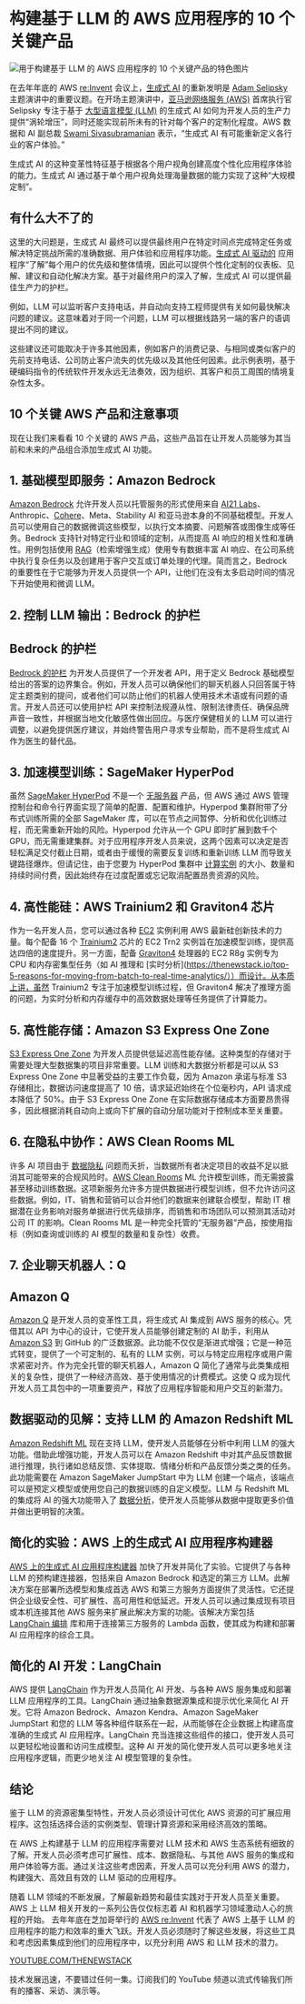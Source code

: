 # 构建基于 LLM 的 AWS 应用程序的 10 个关键产品

![用于构建基于 LLM 的 AWS 应用程序的 10 个关键产品的特色图片](https://cdn.thenewstack.io/media/2024/02/5a177a39-josue-isai-ramos-figueroa-qvbynmunj9a-unsplash-1-1024x746.jpg)

在去年年底的 AWS [re:Invent](https://reinvent.awsevents.com/) 会议上，[生成式 AI](https://thenewstack.io/generative-ai-in-2023-genai-tools-became-table-stakes/) 的重新发明是 [Adam Selipsky](https://www.linkedin.com/in/adamselipsky/) 主题演讲中的重要议题。在开场主题演讲中，[亚马逊网络服务 (AWS)](https://aws.amazon.com/?utm_content=inline-mention) 首席执行官 Selipsky 专注于基于 [大型语言模型 (LLM)](https://thenewstack.io/llm-app-ecosystem-whats-new-and-how-cloud-native-is-adapting/) 的生成式 AI 如何为开发人员的生产力提供“涡轮增压”，同时还能实现前所未有的针对每个客户的定制化程度。AWS 数据和 AI 副总裁 [Swami Sivasubramanian](https://www.linkedin.com/in/swaminathansivasubramanian/) 表示，“生成式 AI 有可能重新定义各行业的客户体验。”

生成式 AI 的这种变革性特征基于根据各个用户视角创建高度个性化应用程序体验的能力。生成式 AI 通过基于单个用户视角处理海量数据的能力实现了这种“大规模定制”。

## 有什么大不了的

这里的大问题是，生成式 AI 最终可以提供最终用户在特定时间点完成特定任务或解决特定挑战所需的准确数据、用户体验和应用程序功能。[生成式 AI 驱动的](https://thenewstack.io/is-ai-a-job-killer-ai-driven-development-tools-offer-clues/) 应用程序“了解”每个用户的优先级和整体情境，因此可以提供个性化定制的仪表板、见解、建议和自动化解决方案。基于对最终用户的深入了解，生成式 AI 可以提供最佳生产力的护栏。

例如，LLM 可以监听客户支持电话，并自动向支持工程师提供有关如何最快解决问题的建议。这意味着对于同一个问题，LLM 可以根据线路另一端的客户的语调提出不同的建议。

这些建议还可能取决于许多其他因素，例如客户的消费记录、与相同或类似客户的先前支持电话、公司防止客户流失的优先级以及其他任何因素。此示例表明，基于硬编码指令的传统软件开发永远无法奏效，因为组织、其客户和员工周围的情境复杂性太多。

## 10 个关键 AWS 产品和注意事项

现在让我们来看看 10 个关键的 AWS 产品，这些产品旨在让开发人员能够为其当前和未来的产品组合添加生成式 AI 功能。

## 1. 基础模型即服务：Amazon Bedrock

[Amazon Bedrock](https://aws.amazon.com/bedrock/) 允许开发人员以托管服务的形式使用来自 [AI21 Labs](https://thenewstack.io/ai21-labs-releases-jurassic-2-its-new-large-language-model/)、Anthropic、[Cohere](https://thenewstack.io/cohere-vs-openai-in-the-enterprise-which-will-cios-choose/)、Meta、Stability AI 和亚马逊本身的不同基础模型。开发人员可以使用自己的数据微调这些模型，以执行文本摘要、问题解答或图像生成等任务。Bedrock 支持针对特定行业和领域的定制，从而提高 AI 响应的相关性和准确性。用例包括使用 [RAG](https://en.wikipedia.org/wiki/Prompt_engineering#Retrieval-augmented_generation)（检索增强生成）使用专有数据丰富 AI 响应、在公司系统中执行复杂任务以及创建用于客户交互或订单处理的代理。简而言之，Bedrock 的重要性在于它能够为开发人员提供一个 API，让他们在没有太多启动时间的情况下开始使用和微调 LLM。

## 2. 控制 LLM 输出：Bedrock 的护栏
## Bedrock 的护栏

[Bedrock 的护栏](https://aws.amazon.com/bedrock/guardrails/) 为开发人员提供了一个开发者 API，用于定义 Bedrock 基础模型给出的答案的边界集合。例如，开发人员可以确保他们的聊天机器人只回答属于特定主题类别的提问，或者他们可以防止他们的机器人使用技术术语或有问题的语言。开发人员还可以使用护栏 API 来控制法规遵从性、限制法律责任、确保品牌声音一致性，并根据当地文化敏感性做出回应。与医疗保健相关的 LLM 可以进行调整，以避免提供医疗建议，并始终警告用户寻求专业帮助，而不是将生成式 AI 作为医生的替代品。

## 3. 加速模型训练：SageMaker HyperPod

虽然 [SageMaker HyperPod](https://aws.amazon.com/sagemaker/hyperpod/) 不是一个 [无服务器](https://thenewstack.io/serverless/) 产品，但 AWS 通过 AWS 管理控制台和命令行界面实现了简单的配置、配置和维护。Hyperpod 集群附带了分布式训练所需的全部 SageMaker 库，可以在节点之间暂停、分析和优化训练过程，而无需重新开始的风险。Hyperpod 允许从一个 GPU 即时扩展到数千个 GPU，而无需重建集群。对于应用程序开发人员来说，这两个因素可以决定是否轻松满足交付截止日期，或者由于缓慢的需要反复训练和重新训练 LLM 而导致关键路径爆炸。但请记住，由于您要为 HyperPod 集群中 [计算实例](https://thenewstack.io/cloud-bill-risks-of-aws-reserved-instances-and-savings-plans/) 的大小、数量和持续时间付费，因此始终存在过度配置或忘记取消配置昂贵资源的风险。

## 4. 高性能硅：AWS Trainium2 和 Graviton4 芯片

作为一名开发人员，您可以通过各种 [EC2](https://thenewstack.io/inside-a-privilege-escalation-attack-via-amazon-web-services-ec2/) 实例利用 AWS 最新硅创新技术的力量。每个配备 16 个 [Trainium2](https://aws.amazon.com/machine-learning/trainium/) 芯片的 EC2 Trn2 实例旨在加速模型训练，提供高达四倍的速度提升。另一方面，配备 [Graviton4](https://aws.amazon.com/ec2/graviton/) 处理器的 EC2 R8g 实例专为 CPU 和内存密集型任务（如 AI 推理和 [实时分析](https://thenewstack.io/top-5-reasons-for-moving-from-batch-to-real-time-analytics/））而设计。从本质上讲，虽然 Trainium2 专注于加速模型训练过程，但 Graviton4 解决了推理方面的问题，为实时分析和内存缓存中的高效数据处理等任务提供了计算能力。

## 5. 高性能存储：Amazon S3 Express One Zone

[S3 Express One Zone](https://aws.amazon.com/s3/storage-classes/express-one-zone/) 为开发人员提供低延迟高性能存储。这种类型的存储对于需要处理大型数据集的项目非常重要。LLM 训练和大数据分析都是可以从 S3 Express One Zone 中显著受益的主要工作负载，因为 Amazon 承诺与标准 S3 存储相比，数据访问速度提高了 10 倍，请求延迟始终在个位毫秒内，API 请求成本降低了 50%。由于 S3 Express One Zone 在实际数据存储成本方面要昂贵得多，因此根据消耗自动向上或向下扩展的自动分层功能对于控制成本至关重要。

## 6. 在隐私中协作：AWS Clean Rooms ML

许多 AI 项目由于 [数据隐私](https://thenewstack.io/llms-and-data-privacy-navigating-the-new-frontiers-of-ai/) 问题而夭折，当数据所有者决定项目的收益不足以抵消其可能带来的合规风险时。[AWS Clean Rooms](https://aws.amazon.com/clean-rooms/) ML 允许模型训练，而无需披露甚至移动训练数据。这项新服务允许多方提供数据进行模型训练，但不允许访问这些数据。例如，IT、销售和营销可以合并他们的数据来创建联合模型，帮助 IT 根据潜在业务影响对服务单据进行优先级排序，而销售和市场团队可以预测其活动对公司 IT 的影响。Clean Rooms ML 是一种完全托管的“无服务器”产品，按使用指标（例如查询或训练的 AI 模型的数量和复杂性）收费。

## 7. 企业聊天机器人：Q
## Amazon Q
[Amazon Q](https://aws.amazon.com/q/) 是开发人员的变革性工具，将生成式 AI 集成到 AWS 服务的核心。凭借其以 API 为中心的设计，它使开发人员能够创建定制的 AI 助手，利用从 [Amazon S3](https://thenewstack.io/amazon-s3-express-one-zone-introduces-near-real-time-object-storage/) 到 GitHub 的广泛数据源。此功能不仅仅是渐进式增强；它是一种范式转变，提供了一个可定制的、私有的 LLM 实例，可以与特定应用程序或用户需求紧密对齐。作为完全托管的聊天机器人，Amazon Q 简化了通常与此类集成相关的复杂性，提供了一种经济高效、基于使用情况的计费模式。这使 Q 成为现代开发人员工具包中的一项重要资产，释放了应用程序智能和用户交互的新潜力。

## 数据驱动的见解：支持 LLM 的 Amazon Redshift ML
[Amazon Redshift ML](https://aws.amazon.com/redshift/features/redshift-ml/) 现在支持 LLM，使开发人员能够在分析中利用 LLM 的强大功能。借助此增强功能，开发人员可以在 Amazon Redshift 中对其产品反馈数据进行推理，执行诸如总结反馈、实体提取、情绪分析和产品反馈分类之类的任务。此功能需要在 Amazon SageMaker JumpStart 中为 LLM 创建一个端点，该端点可以是预定义模型或使用您自己的数据训练的自定义模型。LLM 与 Redshift ML 的集成将 AI 的强大功能带入了 [数据分析](https://thenewstack.io/whats-pipeline-free-real-time-data-analytics/)，使开发人员能够从数据中提取更多价值并做出更明智的决策。

## 简化的实验：AWS 上的生成式 AI 应用程序构建器
[AWS 上的生成式 AI 应用程序构建器](https://aws.amazon.com/solutions/implementations/generative-ai-application-builder-on-aws/) 加快了开发并简化了实验。它提供了与各种 LLM 的预构建连接器，包括来自 Amazon Bedrock 和选定的第三方 LLM。此解决方案在部署所选模型和集成首选 AWS 和第三方服务方面提供了灵活性。它还提供企业级安全性、可扩展性、高可用性和低延迟。开发人员可以通过集成现有项目或本机连接其他 AWS 服务来扩展此解决方案的功能。该解决方案包括 [LangChain 编排](https://thenewstack.io/langchain-the-trendiest-web-framework-of-2023-thanks-to-ai/) 库和用于连接第三方服务的 Lambda 函数，使其成为构建和部署 AI 应用程序的综合工具。

## 简化的 AI 开发：LangChain
AWS 提供 [LangChain](https://aws.amazon.com/what-is/langchain/) 作为开发人员简化 AI 开发、与各种 AWS 服务集成和部署 LLM 应用程序的工具。LangChain 通过抽象数据源集成和提示优化来简化 AI 开发。它将 Amazon Bedrock、Amazon Kendra、Amazon SageMaker JumpStart 和您的 LLM 等各种组件联系在一起，从而能够在企业数据上构建高度准确的生成式 AI 应用程序。LangChain 充当连接这些组件的接口，使开发人员可以更轻松地设置和访问生成模型。这种 AI 开发的简化使开发人员可以更多地关注应用程序逻辑，而更少地关注 AI 模型管理的复杂性。

## 结论
鉴于 LLM 的资源密集型特性，开发人员必须设计可优化 AWS 资源的可扩展应用程序。这包括选择合适的实例类型、管理计算资源和采用经济高效的策略。

在 AWS 上构建基于 LLM 的应用程序需要对 LLM 技术和 AWS 生态系统有细致的了解。开发人员必须考虑可扩展性、成本、数据隐私、与其他 AWS 服务的集成和用户体验等方面。通过关注这些考虑因素，开发人员可以充分利用 AWS 的潜力，构建强大、高效且有效的 LLM 驱动的应用程序。

随着 LLM 领域的不断发展，了解最新趋势和最佳实践对于开发人员至关重要。AWS 上 LLM 相关开发的一系列公告仅仅标志着 AI 和机器学习领域激动人心的旅程的开始。
去年年底在芝加哥举行的 [AWS re:Invent](https://thenewstack.io/aws-goes-deep-on-ai-chip-power-and-cost-savings/) 代表了 AWS 上基于 LLM 的应用程序的能力和效率的重大飞跃。开发人员必须随时了解这些发展，将这些工具和考虑因素集成到他们的应用程序中，以充分利用 AWS 和 LLM 技术的潜力。

[YOUTUBE.COM/THENEWSTACK](https://youtube.com/thenewstack?sub_confirmation=1)

技术发展迅速，不要错过任何一集。订阅我们的 YouTube 频道以流式传输我们所有的播客、采访、演示等。